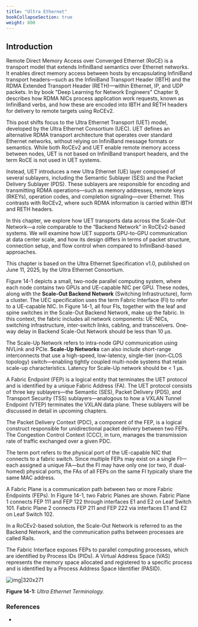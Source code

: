 ```yaml
---
title: "Ultra Ethernet"
bookCollapseSection: true
weight: 800
---
```


## Introduction

Remote Direct Memory Access over Converged Ethernet (RoCE) is a transport model that extends InfiniBand semantics over Ethernet networks. It enables direct memory access between hosts by encapsulating InfiniBand transport headers—such as the InfiniBand Transport Header (IBTH) and the RDMA Extended Transport Header (RETH)—within Ethernet, IP, and UDP packets. In by book "Deep Learning for Network Engineers" Chapter 9, describes how RDMA NICs process application work requests, known as InfiniBand verbs, and how these are encoded into IBTH and RETH headers for delivery to remote targets using RoCEv2.

This post shifts focus to the Ultra Ethernet Transport (UET) model, developed by the Ultra Ethernet Consortium (UEC). UET defines an alternative RDMA transport architecture that operates over standard Ethernet networks, without relying on InfiniBand message formats or semantics. While both RoCEv2 and UET enable remote memory access between nodes, UET is not based on InfiniBand transport headers, and the term RoCE is not used in UET systems.

Instead, UET introduces a new Ultra Ethernet (UE) layer composed of several sublayers, including the Semantic Sublayer (SES) and the Packet Delivery Sublayer (PDS). These sublayers are responsible for encoding and transmitting RDMA operations—such as memory addresses, remote keys (RKEYs), operation codes, and completion signaling—over Ethernet. This contrasts with RoCEv2, where such RDMA information is carried within IBTH and RETH headers.

In this chapter, we explore how UET transports data across the Scale-Out Network—a role comparable to the “Backend Network” in RoCEv2-based systems. We will examine how UET supports GPU-to-GPU communication at data center scale, and how its design differs in terms of packet structure, connection setup, and flow control when compared to InfiniBand-based approaches.

This chapter is based on the Ultra Ethernet Specification v1.0, published on June 11, 2025, by the Ultra Ethernet Consortium.

Figure 14-1 depicts a small, two-node parallel computing system, where each node contains two GPUs and UE-capable NIC per GPU. These nodes, along with the **Scale-Out Backend Network** (Switching Infrastructure), form a cluster. The UEC specification uses the term Fabric Interface (FI) to refer to a UE-capable NIC. In Figure 14-1, all four FIs, together with the leaf and spine switches in the Scale-Out Backend Network, make up the fabric. In this context, the fabric includes all network components: UE-NICs, switching infrastructure, inter-switch links, cabling, and transceivers. One-way delay in Backend Scale-Out Network should be less than 10 µs.

The Scale-Up Network refers to intra-node GPU communication using NVLink and PCIe. **Scale-Up Networks** can also include short-range interconnects that use a high-speed, low-latency, single-tier (non-CLOS topology) switch—enabling tightly coupled multi-node systems that retain scale-up characteristics. Latency for Scale-Up network should be < 1 µs.

A Fabric Endpoint (FEP) is a logical entity that terminates the UET protocol and is identified by a unique Fabric Address (FA). The UET protocol consists of three key sublayers—the Semantic (SES), Packet Delivery (PDS), and Transport Security (TSS) sublayers—analogous to how a VXLAN Tunnel Endpoint (VTEP) terminates the VXLAN data plane. These sublayers will be discussed in detail in upcoming chapters.

The Packet Delivery Context (PDC), a component of the FEP, is a logical construct responsible for unidirectional packet delivery between two FEPs. The Congestion Control Context (CCC), in turn, manages the transmission rate of traffic exchanged over a given PDC.

The term port refers to the physical port of the UE-capable NIC that connects to a fabric switch. Since multiple FEPs may exist on a single FI—each assigned a unique FA—but the FI may have only one (or two, if dual-homed) physical ports, the FAs of all FEPs on the same FI typically share the same MAC address.

A Fabric Plane is a communication path between two or more Fabric Endpoints (FEPs). In Figure 14-1, two Fabric Planes are shown. Fabric Plane 1 connects FEP 111 and FEP 122 through interfaces E1 and E2 on Leaf Switch 101. Fabric Plane 2 connects FEP 211 and FEP 222 via interfaces E1 and E2 on Leaf Switch 102.

In a RoCEv2-based solution, the Scale-Out Network is referred to as the Backend Network, and the communication paths between processes are called Rails.

The Fabric Interface exposes FEPs to parallel computing processes, which are identified by Process IDs (PIDs). A Virtual Address Space (VAS) represents the memory space allocated and registered to a specific process and is identified by a Process Address Space Identifier (PASID).

![img|320x271](https://prasenjitmanna.com/tech-book/diagrams/ai-ml-dc/utra/image.jpg)

**Figure 14-1:** _Ultra Ethernet Terminology._

### References
* 
